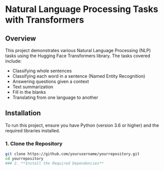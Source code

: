 # **Natural Language Processing Tasks with Transformers**

## **Overview**

This project demonstrates various Natural Language Processing (NLP) tasks using the Hugging Face Transformers library. The tasks covered include:

- Classifying whole sentences
- Classifying each word in a sentence (Named Entity Recognition)
- Answering questions given a context
- Text summarization
- Fill in the blanks
- Translating from one language to another

## **Installation**

To run this project, ensure you have Python (version 3.6 or higher) and the required libraries installed.

### 1. **Clone the Repository**
```bash
git clone https://github.com/yourusername/yourrepository.git
cd yourrepository
### 2. **Install the Required Dependencies**
